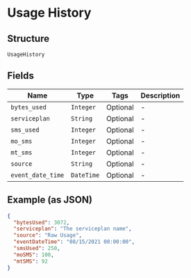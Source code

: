 
# Usage History

## Structure

`UsageHistory`

## Fields

| Name | Type | Tags | Description |
|  --- | --- | --- | --- |
| `bytes_used` | `Integer` | Optional | - |
| `serviceplan` | `String` | Optional | - |
| `sms_used` | `Integer` | Optional | - |
| `mo_sms` | `Integer` | Optional | - |
| `mt_sms` | `Integer` | Optional | - |
| `source` | `String` | Optional | - |
| `event_date_time` | `DateTime` | Optional | - |

## Example (as JSON)

```json
{
  "bytesUsed": 3072,
  "serviceplan": "The serviceplan name",
  "source": "Raw Usage",
  "eventDateTime": "08/15/2021 00:00:00",
  "smsUsed": 250,
  "moSMS": 100,
  "mtSMS": 92
}
```

